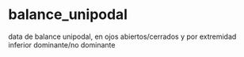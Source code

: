# balance_unipodal
data de balance unipodal, en ojos abiertos/cerrados y por extremidad inferior dominante/no dominante
